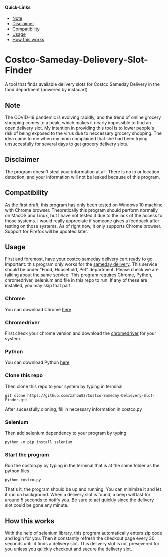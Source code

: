 #### Quick-Links
- [Note](#Note)
- [Disclaimer](#Disclaimer)
- [Compatibility](#Compatibility)
- [Usage](#Usage)
- [How this works](#How_this_works)

# Costco-Sameday-Delievery-Slot-Finder
A tool that finds available delivery slots for Costco Sameday Delivery in the food department (powered by instacart)

## Note
The COVID-19 pandemic is evolving rapidly, and the trend of online grocery shopping comes to a peak, which makes it nearly impossible to find an open delivery slot. My intention in providing this tool is to lower people's risk of being exposed to the virus due to neccessary grocery shopping. The idea came to me when my mom complained that she had been trying unsuccesfully for several days to get grocery delivery slots.

## Disclaimer
The program doesn't steal your information at all. There is no ip or location detection, and your information will not be leaked because of this program. 

## Compatibility
As the first draft, this program has only been tested on Windows 10 machine with Chrome browser. Theoretically this program should perform normally on MacOS and Linux, but I have not tested it due to the lack of the access to those systems. I would really appreciate if someone gives a feedback after testing on those systems. 
As of right now, it only supports Chrome browser. Support for Firefox will be updated later.

## Usage
First and foremost, have your costco sameday delivery cart ready to go. 
Important: this program only works for the [sameday delivery](https://sameday.costco.com/store/costco/storefront). This service should be under "Food, Household, Pet" department. Please check we are talking about the same service.
This program requires Chrome, Python, chromedriver, selenium and file in this repo to run. If any of these are installed, you may skip that part. 
### Chrome
You can download Chrome [here](https://www.google.com/chrome/)
### Chromedriver
First check your chrome version and download the [chromedriver](https://chromedriver.chromium.org/downloads) for your system. 
### Python 
You can download Python [here](https://www.python.org/downloads/)
### Clone this repo
Then clone this repo to your system by typing in terminal 
```
git clone https://github.com/zzhou02/Costco-Sameday-Delievery-Slot-Finder.git
```
After sucessfully cloning, fill in necessary information in costco.py
### Selenium
Then add selenium dependency to your program by typing 
```
python -m pip install selenium
```
### Start the program
Run the costco.py by typing in the terminal that is at the same folder as the python files
```
python costco.py
```
That's it, the program should be up and running. You can minimize it and let it run on background. When a delivery slot is found, a beep will last for around 5 seconds to notify you. Be sure to act quickly since the delivery slot could be gone any minute. 

## How this works
With the help of selenium library, this program automatically enters zip code and login for you. Then it constantly refresh the checkout page every 30 seconds until it finds a delivery slot. This delivery slot is not presevered for you unless you quickly checkout and secure the delivery slot. 
